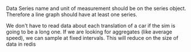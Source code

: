 Data Series name and unit of measurement should be on the series object. Therefore a line graph should have at least one
series.

We don't have to read data about each translation of a car if the sim is going to be a long one. If we are looking
for aggregates (like average speed), we can sample at fixed intervals. This will reduce on the size of data in redis